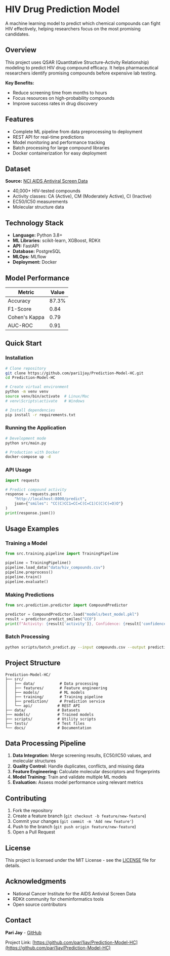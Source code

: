 # HIV Drug Prediction Model

A machine learning model to predict which chemical compounds can fight HIV effectively, helping researchers focus on the most promising candidates.

## Overview

This project uses QSAR (Quantitative Structure-Activity Relationship) modeling to predict HIV drug compound efficacy. It helps pharmaceutical researchers identify promising compounds before expensive lab testing.

**Key Benefits:**
- Reduce screening time from months to hours
- Focus resources on high-probability compounds
- Improve success rates in drug discovery

## Features

- Complete ML pipeline from data preprocessing to deployment
- REST API for real-time predictions
- Model monitoring and performance tracking
- Batch processing for large compound libraries
- Docker containerization for easy deployment

## Dataset

**Source:** [NCI AIDS Antiviral Screen Data](https://wiki.nci.nih.gov/spaces/NCIDTPdata/pages/158204006/AIDS+Antiviral+Screen+Data)

- 40,000+ HIV-tested compounds
- Activity classes: CA (Active), CM (Moderately Active), CI (Inactive)
- EC50/IC50 measurements
- Molecular structure data

## Technology Stack

- **Language:** Python 3.8+
- **ML Libraries:** scikit-learn, XGBoost, RDKit
- **API:** FastAPI
- **Database:** PostgreSQL
- **MLOps:** MLflow
- **Deployment:** Docker

## Model Performance

| Metric | Value |
|--------|-------|
| Accuracy | 87.3% |
| F1-Score | 0.84 |
| Cohen's Kappa | 0.79 |
| AUC-ROC | 0.91 |

## Quick Start

### Installation

```bash
# Clone repository
git clone https://github.com/pari1jay/Prediction-Model-HC.git
cd Prediction-Model-HC

# Create virtual environment
python -m venv venv
source venv/bin/activate  # Linux/Mac
# venv\Scripts\activate   # Windows

# Install dependencies
pip install -r requirements.txt
```

### Running the Application

```bash
# Development mode
python src/main.py

# Production with Docker
docker-compose up -d
```

### API Usage

```python
import requests

# Predict compound activity
response = requests.post(
    "http://localhost:8000/predict",
    json={"smiles": "CC(C)CC1=CC=C(C=C1)C(C)C(=O)O"}
)
print(response.json())
```

## Usage Examples

### Training a Model

```python
from src.training.pipeline import TrainingPipeline

pipeline = TrainingPipeline()
pipeline.load_data("data/hiv_compounds.csv")
pipeline.preprocess()
pipeline.train()
pipeline.evaluate()
```

### Making Predictions

```python
from src.prediction.predictor import CompoundPredictor

predictor = CompoundPredictor.load("models/best_model.pkl")
result = predictor.predict_smiles("CCO")
print(f"Activity: {result['activity']}, Confidence: {result['confidence']:.3f}")
```

### Batch Processing

```bash
python scripts/batch_predict.py --input compounds.csv --output predictions.csv
```

## Project Structure

```
Prediction-Model-HC/
├── src/
│   ├── data/           # Data processing
│   ├── features/       # Feature engineering
│   ├── models/         # ML models
│   ├── training/       # Training pipeline
│   ├── prediction/     # Prediction service
│   └── api/           # REST API
├── data/              # Datasets
├── models/            # Trained models
├── scripts/           # Utility scripts
├── tests/             # Test files
└── docs/              # Documentation
```

## Data Processing Pipeline

1. **Data Integration:** Merge screening results, EC50/IC50 values, and molecular structures
2. **Quality Control:** Handle duplicates, conflicts, and missing data
3. **Feature Engineering:** Calculate molecular descriptors and fingerprints
4. **Model Training:** Train and validate multiple ML models
5. **Evaluation:** Assess model performance using relevant metrics

## Contributing

1. Fork the repository
2. Create a feature branch (`git checkout -b feature/new-feature`)
3. Commit your changes (`git commit -m 'Add new feature'`)
4. Push to the branch (`git push origin feature/new-feature`)
5. Open a Pull Request

## License

This project is licensed under the MIT License - see the [LICENSE](LICENSE) file for details.

## Acknowledgments

- National Cancer Institute for the AIDS Antiviral Screen Data
- RDKit community for cheminformatics tools
- Open source contributors

## Contact

**Pari Jay** - [GitHub](https://github.com/pari1jay)

Project Link: [https://github.com/pari1jay/Prediction-Model-HC](https://github.com/pari1jay/Prediction-Model-HC)
